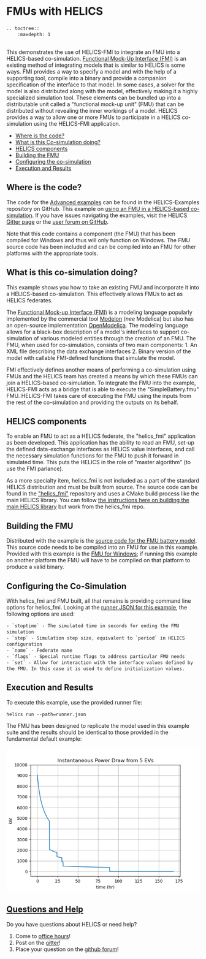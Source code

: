 # FMUs with HELICS

```{eval-rst}
.. toctree::
    :maxdepth: 1


```

This demonstrates the use of HELICS-FMI to integrate an FMU into a HELICS-based co-simulation. [Functional Mock-Up Interface (FMI)](https://fmi-standard.org/) is an existing method of integrating models that is similar to HELICS is some ways. FMI provides a way to specify a model and with the help of a supporting tool, compile into a binary and provide a companion specification of the interface to that model. In some cases, a solver for the model is also distributed along with the model, effectively making it a highly specialized simulation tool. These elements can be bundled up into a distributable unit called a "functional mock-up unit" (FMU) that can be distributed without revealing the inner workings of a model. HELICS provides a way to allow one or more FMUs to participate in a HELICS co-simulation using the HELICS-FMI application.

- [Where is the code?](#where-is-the-code)
- [What is this Co-simulation doing?](#what-is-this-co-simulation-doing)
- [HELICS components](#helics-components)
- [Building the FMU](#building-the-fmu)
- [Configuring the co-simulation](#configuring-the-co-simulation)
- [Execution and Results](#execution-and-results)

## Where is the code?

The code for the [Advanced examples](https://github.com/GMLC-TDC/HELICS-Examples/tree/main/user_guide_examples/advanced) can be found in the HELICS-Examples repository on GitHub. This example on [using an FMU in a HELICS-based co-simulation](https://github.com/GMLC-TDC/HELICS-Examples/tree/main/user_guide_examples/advanced/advanced_fmu). If you have issues navigating the examples, visit the HELICS [Gitter page](https://gitter.im/GMLC-TDC/HELICS) or the [user forum on GitHub](https://github.com/GMLC-TDC/HELICS/discussions).

Note that this code contains a component (the FMU) that has been compiled for Windows and thus will only function on Windows. The FMU source code has been included and can be compiled into an FMU for other platforms with the appropriate tools.

## What is this co-simulation doing?

This example shows you how to take an existing FMU and incorporate it into a HELICS-based co-simulation. This effectively allows FMUs to act as HELICS federates.

The [Functional Mock-up Interface (FMI)](https://fmi-standard.org/) is a modeling language popularly implemented by the commercial tool [Modelon](https://modelon.com/) (_nee_ Modelica) but also has an open-source implementation [OpenModelica](https://openmodelica.org/). The modeling language allows for a black-box description of a model's interfaces to support co-simulation of various modeled entities through the creation of an FMU. The FMU, when used for co-simulation, consists of two main components: 1. An XML file describing the data exchange interfaces 2. Binary version of the model with callable FMI-defined functions that simulate the model.

FMI effectively defines another means of performing a co-simulation using FMUs and the HELICS team has created a means by which these FMUs can join a HELICS-based co-simulation. To integrate the FMU into the example, HELICS-FMI acts as a bridge that is able to execute the "SimpleBattery.fmu" FMU. HELICS-FMI takes care of executing the FMU using the inputs from the rest of the co-simulation and providing the outputs on its behalf.

## HELICS components

To enable an FMU to act as a HELICS federate, the "helics_fmi" application as been developed. This application has the ability to read an FMU, set-up the defined data-exchange interfaces as HELICS value interfaces, and call the necessary simulation functions for the FMU to push it forward in simulated time. This puts the HELICS in the role of "master algorithm" (to use the FMI parlance).

As a more specialty item, helics_fmi is not included as a part of the standard HELICS distribution and must be built from source. The source code can be found in the ["helics_fmi"](https://github.com/GMLC-TDC/HELICS-FMI) repository and uses a CMake build process like the main HELICS library. You can follow [the instructions here on building the main HELICS library](https://docs.helics.org/en/latest/user-guide/installation/build_from_source.html) but work from the helics_fmi repo.

## Building the FMU

Distributed with the example is the [source code for the FMU battery model](https://github.com/GMLC-TDC/HELICS-Examples/blob/main/user_guide_examples/advanced/advanced_fmu/SimpleBattery.mo). This source code needs to be compiled into an FMU for use in this example. Provided with this example is the [FMU for Windows](https://github.com/GMLC-TDC/HELICS-Examples/blob/main/user_guide_examples/advanced/advanced_fmu/SimpleBattery.fmu); if running this example on another platform the FMU will have to be compiled on that platform to produce a valid binary.

## Configuring the Co-Simulation

With helics_fmi and FMU built, all that remains is providing command line options for helics_fmi. Looking at the [runner JSON for this example](https://github.com/GMLC-TDC/HELICS-Examples/blob/main/user_guide_examples/advanced/advanced_fmu/runner.json), the following options are used:

    - `stoptime` - The simulated time in seconds for ending the FMU simulation
    - `step` - Simulation step size, equivalent to `period` in HELICS configuration
    - `name` - Federate name
    - `flags` - Special runtime flags to address particular FMU needs
    - `set` - Allow for interaction with the interface values defined by the FMU. In this case it is used to define initialization values.

## Execution and Results

To execute this example, use the provided runner file:

```shell
helics run --path=runner.json
```

The FMU has been designed to replicate the model used in this example suite and the results should be identical to those provided in the fundamental default example:

![](https://github.com/GMLC-TDC/helics_doc_resources/raw/main/user_guide/fundamental_default_resultcharger.png)

## [Questions and Help](../../support.md)

Do you have questions about HELICS or need help?

1. Come to [office hours](https://helics.org/HELICSOfficeHours.ics)!
2. Post on the [gitter](https://gitter.im/GMLC-TDC/HELICS)!
3. Place your question on the [github forum](https://github.com/GMLC-TDC/HELICS/discussions)!
